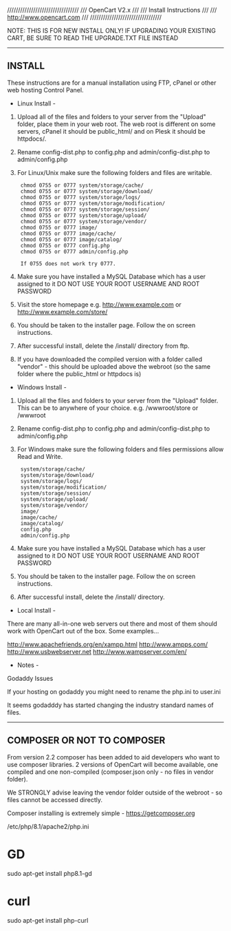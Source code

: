 /////////////////////////////////
///       OpenCart V2.x     ///
///    Install Instructions   ///
///  http://www.opencart.com  ///
/////////////////////////////////


NOTE: THIS IS FOR NEW INSTALL ONLY!
IF UPGRADING YOUR EXISTING CART, BE SURE TO READ THE UPGRADE.TXT FILE INSTEAD


-------
INSTALL
-------
These instructions are for a manual installation using FTP, cPanel or other web hosting Control Panel.

- Linux Install -

1. Upload all of the files and folders to your server from the "Upload" folder, place them in your web root. The web root is different on some servers, cPanel it should be public_html/ and on Plesk it should be httpdocs/.

2. Rename config-dist.php to config.php and admin/config-dist.php to admin/config.php

3. For Linux/Unix make sure the following folders and files are writable.

		chmod 0755 or 0777 system/storage/cache/
		chmod 0755 or 0777 system/storage/download/
		chmod 0755 or 0777 system/storage/logs/
		chmod 0755 or 0777 system/storage/modification/
		chmod 0755 or 0777 system/storage/session/
		chmod 0755 or 0777 system/storage/upload/
		chmod 0755 or 0777 system/storage/vendor/
		chmod 0755 or 0777 image/
		chmod 0755 or 0777 image/cache/
		chmod 0755 or 0777 image/catalog/
		chmod 0755 or 0777 config.php
		chmod 0755 or 0777 admin/config.php

		If 0755 does not work try 0777.

4. Make sure you have installed a MySQL Database which has a user assigned to it
	DO NOT USE YOUR ROOT USERNAME AND ROOT PASSWORD

5. Visit the store homepage e.g. http://www.example.com or http://www.example.com/store/

6. You should be taken to the installer page. Follow the on screen instructions.

7. After successful install, delete the /install/ directory from ftp.

8. If you have downloaded the compiled version with a folder called "vendor" - this should be uploaded above the webroot (so the same folder where the public_html or httpdocs is)


- Windows Install -

1. Upload all the files and folders to your server from the "Upload" folder. This can be to anywhere of your choice. e.g. /wwwroot/store or /wwwroot

2. Rename config-dist.php to config.php and admin/config-dist.php to admin/config.php

3. For Windows make sure the following folders and files permissions allow Read and Write.

		system/storage/cache/
		system/storage/download/
		system/storage/logs/
		system/storage/modification/
		system/storage/session/
		system/storage/upload/
		system/storage/vendor/
		image/
		image/cache/
		image/catalog/
		config.php
		admin/config.php

4. Make sure you have installed a MySQL Database which has a user assigned to it
	DO NOT USE YOUR ROOT USERNAME AND ROOT PASSWORD

5. You should be taken to the installer page. Follow the on screen instructions.

6. After successful install, delete the /install/ directory.

- Local Install -

There are many all-in-one web servers out there and most of them should work with OpenCart out of the box. Some examples...

http://www.apachefriends.org/en/xampp.html
http://www.ampps.com/
http://www.usbwebserver.net
http://www.wampserver.com/en/

 - Notes -

Godaddy Issues

If your hosting on godaddy you might need to rename the php.ini to user.ini

It seems godadddy has started changing the industry standard names of files.

----------------------------
COMPOSER OR NOT TO COMPOSER
----------------------------
From version 2.2 composer has been added to aid developers who want to use composer libraries. 2 versions of OpenCart
will become available, one compiled and one non-compiled (composer.json only - no files in vendor folder).

We STRONGLY advise leaving the vendor folder outside of the webroot - so files cannot be accessed directly.

Composer installing is extremely simple - https://getcomposer.org


/etc/php/8.1/apache2/php.ini
# GD
sudo apt-get install php8.1-gd
# curl
sudo apt-get install php-curl
